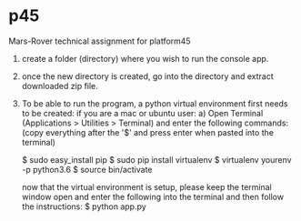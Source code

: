 # p45
Mars-Rover technical assignment for platform45

1) create a folder (directory) where you wish to run the console app.

2) once the new directory is created, go into the directory and extract downloaded zip file.

3) To be able to run the program, a python virtual environment first needs to be created:
    if you are a mac or ubuntu user:
    a) Open Terminal (Applications > Utilities > Terminal)
     and enter the following commands: (copy everything after the '$' and press enter when pasted into the terminal)
     
   $ sudo easy_install pip
   $ sudo pip install virtualenv
   $ virtualenv yourenv -p python3.6
   $ source bin/activate

     now that the virtual environment is setup, please keep the terminal window open and
     enter the following into the terminal and then follow the instructions:
   $ python app.py 
